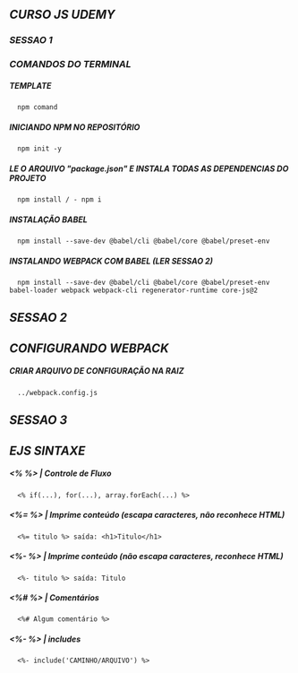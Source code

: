 
## *CURSO JS UDEMY*

### *SESSAO 1*
### *COMANDOS DO TERMINAL* 

  ##### **TEMPLATE**
      npm comand

  ##### **INICIANDO NPM NO REPOSITÓRIO**
      npm init -y

  ##### **LE O ARQUIVO "package.json" E INSTALA TODAS AS DEPENDENCIAS DO PROJETO**
      npm install / - npm i

  ##### **INSTALAÇÃO BABEL** 
      npm install --save-dev @babel/cli @babel/core @babel/preset-env
 
  ##### **INSTALANDO WEBPACK COM BABEL (LER SESSAO 2)**
      npm install --save-dev @babel/cli @babel/core @babel/preset-env babel-loader webpack webpack-cli regenerator-runtime core-js@2

## *SESSAO 2*
## *CONFIGURANDO WEBPACK*

  ##### **CRIAR ARQUIVO DE CONFIGURAÇÃO NA RAIZ**
      ../webpack.config.js

## *SESSAO 3*
## *EJS SINTAXE*

  ##### **<% %> | Controle de Fluxo**
      <% if(...), for(...), array.forEach(...) %>

  ##### **<%= %> | Imprime conteúdo (escapa caracteres, não reconhece HTML)**
      <%= titulo %> saída: <h1>Titulo</h1>
  ##### **<%- %> | Imprime conteúdo (não escapa caracteres, reconhece HTML)**
      <%- titulo %> saída: Titulo

  ##### **<%# %> | Comentários**
      <%# Algum comentário %>

  ##### **<%- %> | includes**
      <%- include('CAMINHO/ARQUIVO') %>


  

